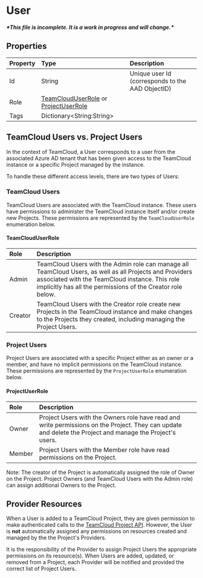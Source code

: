 # User

***\*This file is incomplete. It is a work in progress and will change.\****

## Properties

| Property | Type   | Description |
|:---------|:-------|:------------|
| Id       | String | Unique user Id (corresponds to the AAD ObjectID) |
| Role     | [TeamCloudUserRole](#teamclouduserrole) or [ProjectUserRole](#projectuserrole) | |
| Tags     | Dictionary\<String:String\> | |

## TeamCloud Users vs. Project Users

In the context of TeamCloud, a User corresponds to a user from the associated Azure AD tenant that has been given access to the TeamCloud instance or a specific Project managed by the instance.

To handle these different access levels, there are two types of Users:

### TeamCloud Users

TeamCloud Users are associated with the TeamCloud instance.  These users have permissions to administer the TeamCloud instance itself and/or create new Projects.  These permissions are represented by the `TeamCloudUserRole` enumeration below.

#### TeamCloudUserRole

| Role    | Description |
|:--------|:------------|
| Admin   | TeamCloud Users with the Admin role can manage all TeamCloud Users, as well as all Projects and Providers associated with the TeamCloud instance.  This role implicitly has all the permissions of the Creator role below. |
| Creator | TeamCloud Users with the Creator role create new Projects in the TeamCloud instance and make changes to the Projects they created, including managing the Project Users. |

### Project Users

Project Users are associated with a specific Project either as an owner or a member, and have no implicit permissions on the TeamCloud instance.  These permissions are represented by the `ProjectUserRole` enumeration below.

#### ProjectUserRole

| Role   | Description |
|:-------|:------------|
| Owner  | Project Users with the Owners role have read and write permissions on the Project.  They can update and delete the Project and manage the Project's users. |
| Member | Project Users with the Member role have read permissions on the Project. |

Note: The creator of the Project is automatically assigned the role of Owner on the Project.  Project Owners (and TeamCloud Users with the Admin role) can assign additional Owners to the Project.

## Provider Resources

When a User is added to a TeamCloud Project, they are given permission to make authenticated calls to the [TeamCloud Project API](../API.md#teamcloud-project-api).  However, the User is **not** automatically assigned any permissions on resources created and managed by the the Project's Providers.

It is the responsibility of the Provider to assign Project Users the appropriate permissions on its resource(s).  When Users are added, updated, or removed from a Project, each Provider will be notified and provided the correct list of Project Users.
